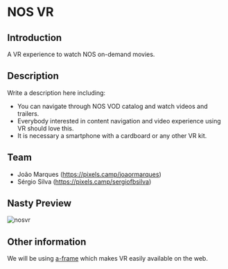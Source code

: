 # NOS VR

## Introduction

A VR experience to watch NOS on-demand movies.

## Description

Write a description here including: 

 * You can navigate through NOS VOD catalog and watch videos and trailers.
 * Everybody interested in content navigation and video experience using VR should love this.
 * It is necessary a smartphone with a cardboard or any other VR kit.

## Team

 * João Marques (https://pixels.camp/joaormarques)
 * Sérgio Silva (https://pixels.camp/sergiofbsilva)

## Nasty Preview

![nosvr](http://i.imgur.com/ekX09tO.png "Preview 0.0.1beta")

## Other information

We will be using [a-frame](https://aframe.io/) which makes VR easily available on the web.